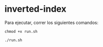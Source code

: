 # inverted-index

Para ejecutar, correr los siguientes comandos:

```
chmod +x run.sh
```

```
./run.sh
```

